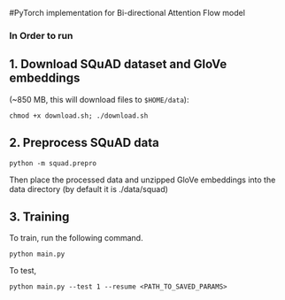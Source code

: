 #PyTorch implementation for Bi-directional Attention Flow model 

### In Order to run
## 1. Download  SQuAD dataset and GloVe embeddings
(~850 MB, this will download files to `$HOME/data`):
```
chmod +x download.sh; ./download.sh
```

## 2. Preprocess SQuAD data
```
python -m squad.prepro
```

Then place the processed data and unzipped GloVe embeddings into the data directory (by default it is ./data/squad)

## 3. Training
To train, run the following command.
```
python main.py
```
To test, 
```
python main.py --test 1 --resume <PATH_TO_SAVED_PARAMS>
```
